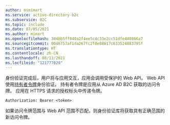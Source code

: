 ```yaml
---
author: msmimart
ms.service: active-directory-b2c
ms.subservice: B2C
ms.topic: include
ms.date: 07/05/2021
ms.author: mimart
ms.openlocfilehash: 3d4bb5ff840a2f4ee5c4c33e2cc51dfe440866a7
ms.sourcegitcommit: 0046757af1da267fc2f0e88617c633524883795f
ms.translationtype: HT
ms.contentlocale: zh-CN
ms.lasthandoff: 08/13/2021
ms.locfileid: "121777829"
---
```

身份验证完成后，用户将与应用交互，应用会调用受保护的 Web API。 Web API 使用[持有者令牌](https://datatracker.ietf.org/doc/html/rfc6750)身份验证。 持有者令牌是应用从 Azure AD B2C 获取的访问令牌。 应用在 HTTPS 请求的授权标头中传递令牌。 
    
```http
Authorization: Bearer <token>
```

如果访问令牌范围与 Web API 范围不匹配，则身份验证库将获取具有正确范围的新访问令牌。
